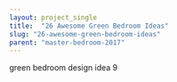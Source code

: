 ```yaml
---
layout: project_single
title:  "26 Awesome Green Bedroom Ideas"
slug: "26-awesome-green-bedroom-ideas"
parent: "master-bedroom-2017"
---
```

green bedroom design idea 9